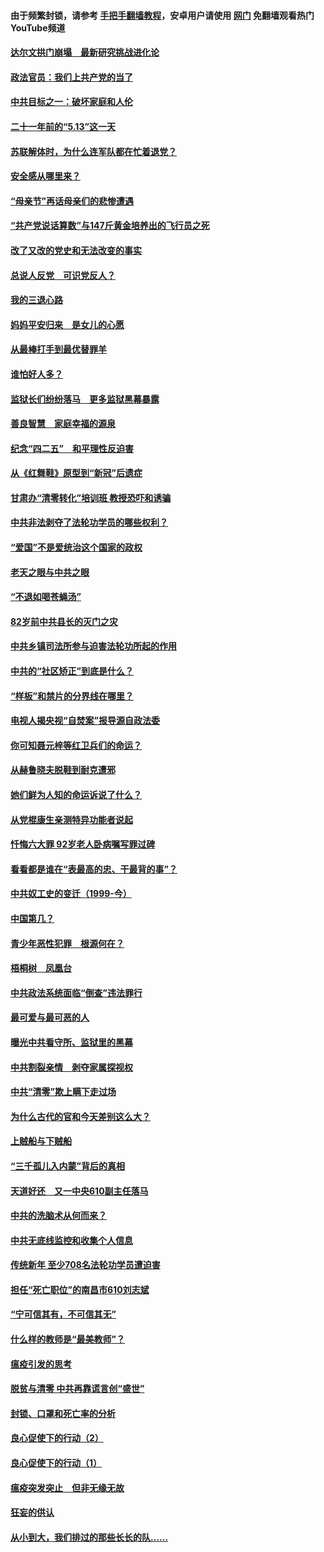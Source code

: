 #### 由于频繁封锁，请参考 [手把手翻墙教程](https://github.com/gfw-breaker/guides/wiki/)，安卓用户请使用 [网门](https://github.com/gfw-breaker/nogfw/blob/master/dl.md?t=06010601) 免翻墙观看热门YouTube频道 

#### [达尔文拱门崩塌　最新研究挑战进化论](../pages/19/426009.md?t=06010601) 

#### [政法官员：我们上共产党的当了](../pages/19/425351.md?t=06010601) 

#### [中共目标之一：破坏家庭和人伦](../pages/19/424454.md?t=06010601) 

#### [二十一年前的“5.13”这一天](../pages/19/424814.md?t=06010601) 

#### [苏联解体时，为什么连军队都在忙着退党？](../pages/19/424335.md?t=06010601) 

#### [安全感从哪里来？](../pages/19/424336.md?t=06010601) 

#### [“母亲节”再话母亲们的悲惨遭遇](../pages/19/424234.md?t=06010601) 

#### [“共产党说话算数”与147斤黄金培养出的飞行员之死](../pages/19/424115.md?t=06010601) 

#### [改了又改的党史和无法改变的事实](../pages/19/424037.md?t=06010601) 

#### [总说人反党　可识党反人？](../pages/19/423820.md?t=06010601) 

#### [我的三退心路](../pages/19/423876.md?t=06010601) 

#### [妈妈平安归来　是女儿的心愿](../pages/19/423947.md?t=06010601) 

#### [从最棒打手到最优替罪羊](../pages/19/423819.md?t=06010601) 

#### [谁怕好人多？](../pages/19/423774.md?t=06010601) 

#### [监狱长们纷纷落马　更多监狱黑幕暴露](../pages/19/423787.md?t=06010601) 

#### [善良智慧　家庭幸福的源泉](../pages/19/423632.md?t=06010601) 

#### [纪念“四二五”　和平理性反迫害](../pages/19/423660.md?t=06010601) 

#### [从《红舞鞋》原型到“新冠”后遗症](../pages/19/423509.md?t=06010601) 

#### [甘肃办“清零转化”培训班 教授恐吓和诱骗](../pages/19/423498.md?t=06010601) 

#### [中共非法剥夺了法轮功学员的哪些权利？](../pages/19/423392.md?t=06010601) 

#### [“爱国”不是爱统治这个国家的政权](../pages/19/423029.md?t=06010601) 

#### [老天之眼与中共之眼](../pages/19/423378.md?t=06010601) 

#### [“不退如喝苍蝇汤”](../pages/19/423287.md?t=06010601) 

#### [82岁前中共县长的灭门之灾](../pages/19/423055.md?t=06010601) 

#### [中共乡镇司法所参与迫害法轮功所起的作用](../pages/19/423064.md?t=06010601) 

#### [中共的“社区矫正”到底是什么？](../pages/19/422870.md?t=06010601) 

#### [“样板”和禁片的分界线在哪里？](../pages/19/422704.md?t=06010601) 

#### [电视人揭央视“自焚案”报导源自政法委](../pages/19/422770.md?t=06010601) 

#### [你可知聂元梓等红卫兵们的命运？](../pages/19/422848.md?t=06010601) 

#### [从赫鲁晓夫脱鞋到耐克遭邪](../pages/19/422826.md?t=06010601) 

#### [她们鲜为人知的命运诉说了什么？](../pages/19/422754.md?t=06010601) 

#### [从党棍康生亲测特异功能者说起](../pages/19/422657.md?t=06010601) 

#### [忏悔六大罪 92岁老人卧病嘱写罪过碑](../pages/19/422750.md?t=06010601) 

#### [看看都是谁在“表最高的忠、干最背的事”？](../pages/19/422703.md?t=06010601) 

#### [中共奴工史的变迁（1999-今）](../pages/19/422656.md?t=06010601) 

#### [中国第几？](../pages/19/422496.md?t=06010601) 

#### [青少年恶性犯罪　根源何在？](../pages/19/422449.md?t=06010601) 

#### [梧桐树　凤凰台](../pages/19/422442.md?t=06010601) 

#### [中共政法系统面临“倒查”违法罪行](../pages/19/422497.md?t=06010601) 

#### [最可爱与最可恶的人](../pages/19/422448.md?t=06010601) 

#### [曝光中共看守所、监狱里的黑幕](../pages/19/422390.md?t=06010601) 

#### [中共割裂亲情　剥夺家属探视权](../pages/19/422364.md?t=06010601) 

#### [中共“清零”欺上瞒下走过场](../pages/19/422306.md?t=06010601) 

#### [为什么古代的官和今天差别这么大？](../pages/19/422228.md?t=06010601) 

#### [上贼船与下贼船](../pages/19/422276.md?t=06010601) 

#### [“三千孤儿入内蒙”背后的真相](../pages/19/422229.md?t=06010601) 

#### [天道好还　又一中央610副主任落马](../pages/19/422155.md?t=06010601) 

#### [中共的洗脑术从何而来？](../pages/19/422154.md?t=06010601) 

#### [中共无底线监控和收集个人信息](../pages/19/422039.md?t=06010601) 

#### [传统新年 至少708名法轮功学员遭迫害](../pages/19/421946.md?t=06010601) 

#### [担任“死亡职位”的南昌市610刘志斌](../pages/19/421957.md?t=06010601) 

#### [“宁可信其有，不可信其无”](../pages/19/421691.md?t=06010601) 

#### [什么样的教师是“最美教师”？](../pages/19/421755.md?t=06010601) 

#### [瘟疫引发的思考](../pages/19/421594.md?t=06010601) 

#### [脱贫与清零 中共再靠谎言创“盛世”](../pages/19/421590.md?t=06010601) 

#### [封锁、口罩和死亡率的分析](../pages/19/421495.md?t=06010601) 

#### [良心促使下的行动（2）](../pages/19/421361.md?t=06010601) 

#### [良心促使下的行动（1）](../pages/19/421302.md?t=06010601) 

#### [瘟疫突发突止　但非无缘无故](../pages/19/421281.md?t=06010601) 

#### [狂妄的供认](../pages/19/421199.md?t=06010601) 

#### [从小到大，我们排过的那些长长的队……](../pages/19/421243.md?t=06010601) 

